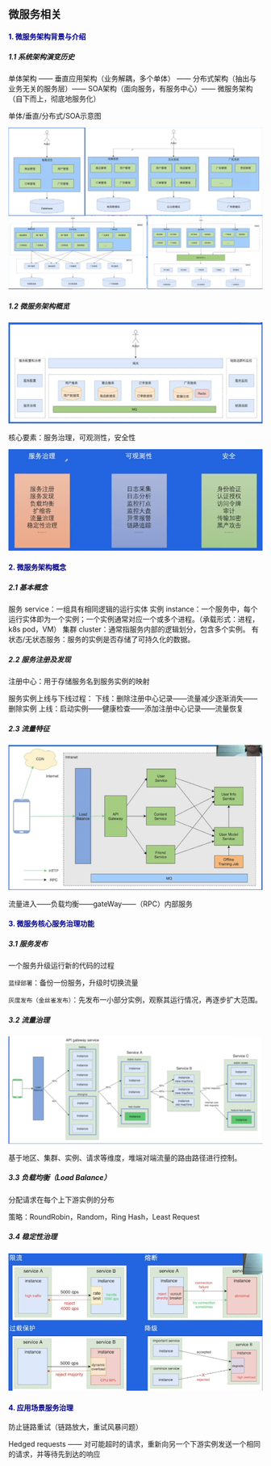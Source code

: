 ## 微服务相关

#### <font color=darkblue>1. 微服务架构背景与介绍</font>

##### 1.1 系统架构演变历史

单体架构 —— 垂直应用架构（业务解耦，多个单体） —— 分布式架构（抽出与业务无关的服务层）—— SOA架构（面向服务，有服务中心）—— 微服务架构（自下而上，彻底地服务化）

单体/垂直/分布式/SOA示意图

<img src="./pic/service_structure.png" style="zoom:100%;" />

##### 1.2 微服务架构概览

<img src="./pic/micro_service.png" style="zoom:100%;" />

核心要素：服务治理，可观测性，安全性

<img src="./pic/micro_service_core.png" style="zoom:100%;" />

#### <font color=darkblue>2. 微服务架构概念</font>

##### 2.1 基本概念

服务 service：一组具有相同逻辑的运行实体
实例 instance：一个服务中，每个运行实体即为一个实例；一个实例通常对应一个或多个进程。（承载形式：进程，k8s pod，VM）
集群 cluster：通常指服务内部的逻辑划分，包含多个实例。
有状态/无状态服务：服务的实例是否存储了可持久化的数据。

##### 2.2 服务注册及发现

注册中心：用于存储服务名到服务实例的映射

服务实例上线与下线过程：
下线：删除注册中心记录——流量减少逐渐消失——删除实例
上线：启动实例——健康检查——添加注册中心记录——流量恢复

##### 2.3 流量特征

<img src="./pic/micro_service_flow.png" style="zoom:100%;" />

流量进入——负载均衡——gateWay——（RPC）内部服务

#### <font color=darkblue>3. 微服务核心服务治理功能</font>

##### 3.1 服务发布

一个服务升级运行新的代码的过程

`蓝绿部署`：备份一份服务，升级时切换流量

`灰度发布（金丝雀发布）`：先发布一小部分实例，观察其运行情况，再逐步扩大范围。

##### 3.2 流量治理

<img src="./pic/micro_service_flowrange.png" style="zoom:100%;" />

基于地区、集群、实例、请求等维度，堆端对端流量的路由路径进行控制。

##### 3.3 负载均衡（Load Balance）

分配请求在每个上下游实例的分布

策略：RoundRobin，Random，Ring Hash，Least Request

##### 3.4 稳定性治理

<img src="./pic/micro_service_stable.png" style="zoom:100%;" />

#### <font color=darkblue>4. 应用场景服务治理</font>

防止链路重试（链路放大，重试风暴问题）

Hedged requests —— 对可能超时的请求，重新向另一个下游实例发送一个相同的请求，并等待先到达的响应